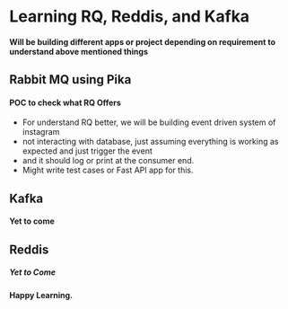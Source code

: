 # Learning RQ, Reddis, and Kafka
#### Will be building different apps or project depending on requirement to understand above mentioned things



## Rabbit MQ using Pika
#### POC to check what RQ Offers 

- For understand RQ better, we will be building event driven system of instagram
- not interacting with database, just assuming everything is working as expected and just trigger the event
- and it should log or print at the consumer end.
- Might write test cases or Fast API app for this.






## Kafka
#### Yet to come



## Reddis
##### Yet to Come








#### Happy Learning.